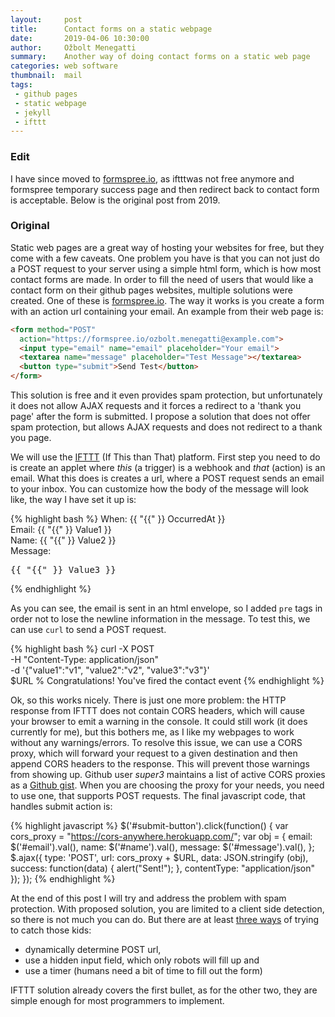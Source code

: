 ```yaml
---
layout:     post
title:      Contact forms on a static webpage
date:       2019-04-06 10:30:00
author:     Ožbolt Menegatti
summary:    Another way of doing contact forms on a static web page
categories: web software
thumbnail:  mail
tags:
 - github pages
 - static webpage
 - jekyll
 - ifttt
---
```


### Edit

I have since moved to [formspree.io](https://formspree.io), as iftttwas not free anymore and formspree temporary success page and then redirect back to contact form is acceptable. Below is the original post from 2019.

### Original

Static web pages are a great way of hosting your websites for free, but they come with a few caveats. One problem you have is that you can not just do a POST request to your server using a simple html form, which is how most contact forms are made. In order to fill the need of users that would like a contact form on their github pages websites, multiple solutions were created. One of these is [formspree.io](https://formspree.io). The way it works is you create a form with an action url containing your email. An example from their web page is:

```html
<form method="POST" 
  action="https://formspree.io/ozbolt.menegatti@example.com">
  <input type="email" name="email" placeholder="Your email">
  <textarea name="message" placeholder="Test Message"></textarea>
  <button type="submit">Send Test</button>
</form>
```

This solution is free and it even provides spam protection, but unfortunately it does not allow AJAX requests and it forces a redirect to a 'thank you page' after the form is submitted. I propose a solution that does not offer spam protection, but allows AJAX requests and does not redirect to a thank you page.

We will use the [IFTTT](https://ifttt.com/) (If This than That) platform. First step you need to do is create an applet where *this* (a trigger) is a webhook and *that* (action) is an email. What this does is creates a url, where a POST request sends an email to your inbox. You can customize how the body of the message will look like, the way I have set it up is:

{% highlight bash %}
When: {{ "{{" }} OccurredAt }} <br>
Email: {{ "{{" }} Value1 }} <br>
Name: {{ "{{" }} Value2 }} <br>
Message:<br>
<pre>{{ "{{" }} Value3 }}</pre>
{% endhighlight %}

As you can see, the email is sent in an html envelope, so I added `pre` tags in order not to lose the newline information in the message. To test this, we can use `curl` to send a POST request.

{% highlight bash %}
curl -X POST \
  -H "Content-Type: application/json" \
  -d '{"value1":"v1", "value2":"v2", "value3":"v3"}' \
  $URL
% Congratulations! You've fired the contact event
{% endhighlight %}

Ok, so this works nicely. There is just one more problem: the HTTP response from IFTTT does not contain CORS headers, which will cause your browser to emit a warning in the console. It could still work (it does currently for me), but this bothers me, as I like my webpages to work without any warnings/errors. To resolve this issue, we can use a CORS proxy, which will forward your request to a given destination and then append CORS headers to the response. This will prevent those warnings from showing up. Github user *super3* maintains a list of active CORS proxies as a [Github gist](https://gist.github.com/super3/1afdc223e8c67097541b1293c6347599). When you are choosing the proxy for your needs, you need to use one, that supports POST requests. The final javascript code, that handles submit action is:

{% highlight javascript %}
$('#submit-button').click(function() {
    var cors_proxy = "https://cors-anywhere.herokuapp.com/";
    var obj = {
        email: $('#email').val(),
        name: $('#name').val(),
        message: $('#message').val(),
    };
    $.ajax({
        type: 'POST',
        url: cors_proxy + $URL,
        data: JSON.stringify (obj),
        success: function(data) { alert("Sent!"); },
        contentType: "application/json"
    });
});
{% endhighlight %}

At the end of this post I will try and address the problem with spam protection. With proposed solution, you are limited to a client side detection, so there is not much you can do. But there are at least [three ways](https://stackoverflow.com/questions/2230453/spam-prevention-reduction-contact-form) of trying to catch those kids:

* dynamically determine POST url,
* use a hidden input field, which only robots will fill up and
* use a timer (humans need a bit of time to fill out the form)

IFTTT solution already covers the first bullet, as for the other two, they are simple enough for most programmers to implement.


